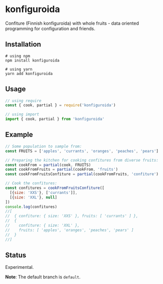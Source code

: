 # konfiguroida

Confiture (Finnish konfiguroida) with whole fruits - data oriented programming for configuration and friends.

## Installation

```console
# using npm
npm install konfiguroida

# using yarn
yarn add konfiguroida
```

## Usage

```js
// using require
const { cook, partial } = require('konfiguroida')

// using import
import { cook, partial } from 'konfiguroida'
```

## Example

```js
// Some population to sample from:
const FRUITS = ['apples', 'currants', 'oranges', 'peaches', 'pears']

// Preparing the kitchen for cooking confitures from diverse fruits:
const cookFrom = partial(cook, FRUITS)
const cookFromFruits = partial(cookFrom, 'fruits')
const cookFromFruitsConfiture = partial(cookFromFruits, 'confiture')

// Cook the confitures:
const confitures = cookFromFruitsConfiture([
  [{size: 'XXS'}, ['currants']], 
  [{size: 'XXL'}, null]
])
console.log(confitures)
//[
//  { confiture: { size: 'XXS' }, fruits: [ 'currants' ] },
//  {
//    confiture: { size: 'XXL' },
//    fruits: [ 'apples', 'oranges', 'peaches', 'pears' ]
//  }
//]
```

## Status

Experimental.

**Note**: The default branch is `default`.
